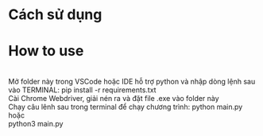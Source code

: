 <h1>Cách sử dụng</h1>
<h1>How to use</h1>
<br/>
Mở folder này trong VSCode hoặc IDE hỗ trợ python và nhập dòng lệnh sau vào TERMINAL: 
pip install -r requirements.txt
<br/>
Cài Chrome Webdriver, giải nén ra và đặt file .exe vào folder này
<br/>
Chạy câu lênh sau trong terminal để chạy chương trình:
python main.py
<br/>
hoặc
<br/>
python3 main.py